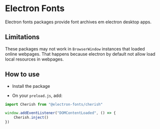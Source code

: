 # Electron Fonts

Electron fonts packages provide font archives em electron desktop apps.

## Limitations

These packages may not work in `BrowserWindow` instances that loaded online webpages. That happens because electron by default not allow load local resources in webpages.

## How to use

* Install the package

* On your `preload.js`, add:

```ts
import Cherish from "@electron-fonts/cherish"

window.addEventListener("DOMContentLoaded", () => {
    Cherish.inject()
})
```